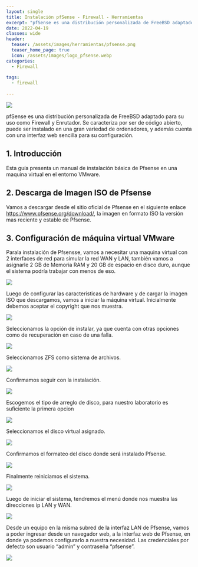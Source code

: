 ```yaml
---
layout: single
title: Instalación pfSense - Firewall - Herramientas
excerpt: "​pfSense es una distribución personalizada de FreeBSD adaptado para su uso como Firewall y Enrutador. Se caracteriza por ser de código abierto, puede ser instalado en una gran variedad de ordenadores, y además cuenta con una interfaz web sencilla para su configuración."
date: 2022-04-19
classes: wide
header:
  teaser: /assets/images/herramientas/pfsense.png
  teaser_home_page: true
  icon: /assets/images/logo_pfsense.webp
categories:
  - Firewall
 
tags:  
  - firewall
  
---
```


![]( /assets/images/herramientas/pfsense.png)

pfSense es una distribución personalizada de FreeBSD adaptado para su uso como Firewall y Enrutador. Se caracteriza por ser de código abierto, puede ser instalado en una gran variedad de ordenadores, y además cuenta con una interfaz web sencilla para su configuración.

## 1.  Introducción
Esta guía presenta un manual de instalación básica de Pfsense en una maquina virtual en el entorno VMware.

## 2. Descarga de Imagen ISO de Pfsense
Vamos a descargar desde el sitio oficial de Pfsense en el siguiente enlace  https://www.pfsense.org/download/, la imagen en formato ISO la versión mas reciente y estable de Pfsense.

## 3. Configuración de máquina virtual VMware
Parala instalación de Pfsensse, vamos a necesitar una maquina virtual con 2 interfaces de red para simular la red WAN y LAN, también vamos a asignarle 2 GB de Memoria RAM y 20 GB de espacio en disco duro, aunque el sistema podría trabajar con menos de eso.

![]( /assets/images/herramientas/pfsense2.png)

Luego de configurar las características de hardware y de cargar la imagen ISO que descargamos, vamos a iniciar la máquina virtual. Inicialmente debemos aceptar el copyright que nos muestra.

![]( /assets/images/herramientas/pfsense3.png)

Seleccionamos la opción de instalar, ya que cuenta con otras opciones como de recuperación en caso de una falla.

![]( /assets/images/herramientas/pfsense4.png)

Seleccionamos ZFS como sistema de archivos.

![]( /assets/images/herramientas/pfsense5.png)

Confirmamos seguir con la instalación.

![]( /assets/images/herramientas/pfsense6.png)

Escogemos el tipo de arreglo de disco, para nuestro laboratorio es suficiente la primera opcion

![]( /assets/images/herramientas/pfsense7.png)

Seleccionamos el disco virtual asignado.

![]( /assets/images/herramientas/pfsense8.png)

Confirmamos el formateo del disco donde será instalado Pfsense.

![]( /assets/images/herramientas/pfsense9.png)

Finalmente reiniciamos el sistema.

![]( /assets/images/herramientas/pfsense10.png)

Luego de iniciar el sistema, tendremos el menú donde nos muestra las direcciones ip LAN y WAN.

![]( /assets/images/herramientas/pfsense11.png)

Desde un equipo en la misma subred de la interfaz LAN de Pfsense, vamos a poder ingresar desde un navegador web, a la interfaz web de Pfsense, en donde ya podemos configurarlo a nuestra necesidad. Las credenciales por defecto son usuario “admin” y contraseña “pfsense”.

![]( /assets/images/herramientas/pfsense12.png)


